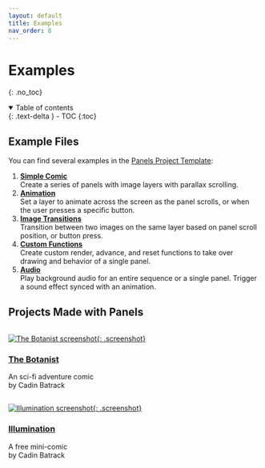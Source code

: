```yaml
---
layout: default
title: Examples
nav_order: 8
---
```


# Examples
{: .no_toc}

<details open markdown="block">
  <summary>
    Table of contents
  </summary>
  {: .text-delta }
- TOC
{:toc}
</details>

## Example Files

You can find several examples in the [Panels Project Template](https://github.com/cadin/panels-project-template):

1. [**Simple Comic**](https://github.com/cadin/panels-project-template/blob/main/source/examples/1-simple-comic.lua)  
   Create a series of panels with image layers with parallax scrolling.
2. [**Animation**](https://github.com/cadin/panels-project-template/blob/main/source/examples/2-animation.lua)  
   Set a layer to animate across the screen as the panel scrolls, or when the user presses a specific button.
3. [**Image Transitions**](https://github.com/cadin/panels-project-template/blob/main/source/examples/3-image-transitions.lua)  
   Transition between two images on the same layer based on panel scroll position, or button press.
4. [**Custom Functions**](https://github.com/cadin/panels-project-template/blob/main/source/examples/4-custom-functions.lua)  
   Create custom render, advance, and reset functions to take over drawing and behavior of a single panel.
5. [**Audio**](https://github.com/cadin/panels-project-template/blob/main/source/examples/5-audio.lua)  
   Play background audio for an entire sequence or a single panel. Trigger a sound effect synced with an animation.

## Projects Made with Panels

<div style="clear: both;height: 1px;">&nbsp;</div>

[![The Botanist screenshot]({{site.baseurl}}/assets/images/botanist-screen.png){: .screenshot}](https://play.date/dev/catalog/the-botanist)

### [The Botanist](https://play.date/dev/catalog/the-botanist)

An sci-fi adventure comic  
by Cadin Batrack

<div style="clear: both;height: 1px;">&nbsp;</div>

[![Illumination screenshot]({{site.baseurl}}/assets/images/illumination-screen.png){: .screenshot}](https://cadinb.itch.io/illumination)

### [Illumination](https://cadinb.itch.io/illumination)

A free mini-comic  
by Cadin Batrack

<div style="clear: both;">&nbsp;</div>
<br />
<br />
